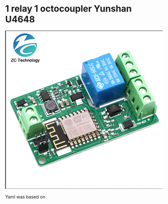 # 1 relay 1 octocoupler Yunshan U4648

![image](image.png)

Yaml was based on [](https://ucexperiment.wordpress.com/2016/12/18/yunshan-esp8266-250v-15a-acdc-network-wifi-relay-module/)
